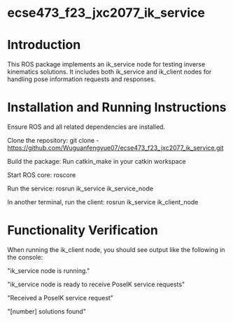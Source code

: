 # ecse473_f23_jxc2077_ik_service
# Introduction
This ROS package implements an ik_service node for testing inverse kinematics solutions. It includes both ik_service and ik_client nodes for handling pose information requests and responses.

# Installation and Running Instructions

Ensure ROS and all related dependencies are installed.

Clone the repository: git clone -https://github.com/Wuguanfengyue07/ecse473_f23_jxc2077_ik_service.git

Build the package: Run catkin_make in your catkin workspace

Start ROS core: roscore

Run the service: rosrun ik_service ik_service_node

In another terminal, run the client: rosrun ik_service ik_client_node

# Functionality Verification
When running the ik_client node, you should see output like the following in the console:

"ik_service node is running."

"ik_service node is ready to receive PoseIK service requests"

"Received a PoseIK service request"

"[number] solutions found"
